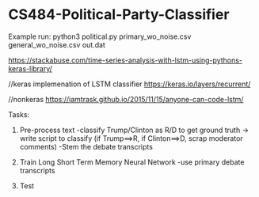 # CS484-Political-Party-Classifier

Example run:
python3 political.py primary_wo_noise.csv general_wo_noise.csv out.dat

https://stackabuse.com/time-series-analysis-with-lstm-using-pythons-keras-library/

//keras implemenation of LSTM classifier
https://keras.io/layers/recurrent/

//nonkeras
https://iamtrask.github.io/2015/11/15/anyone-can-code-lstm/


Tasks:
1. Pre-process text
	-classify Trump/Clinton as R/D to get ground truth
	  -> write script to classify (if Trump==>R, if Clinton==>D, scrap moderator comments)
  -Stem the debate transcripts




2. Train Long Short Term Memory Neural Network
	-use primary debate transcripts



3. Test
